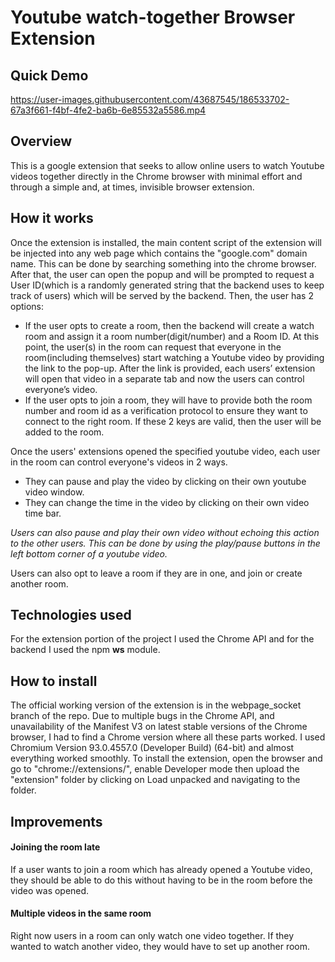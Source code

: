 # Youtube watch-together Browser Extension


## Quick Demo
https://user-images.githubusercontent.com/43687545/186533702-67a3f661-f4bf-4fe2-ba6b-6e85532a5586.mp4

## Overview
This is a google extension that seeks to allow online users to watch Youtube videos together directly in the Chrome browser with minimal effort and through a simple and, at times, invisible browser extension.

## How it works
Once the extension is installed, the main content script of the extension will be injected into any web page which contains the "google.com" domain name. This can be done by searching something into the chrome browser. After that, the user can open the popup and will be prompted to request a User ID(which is a randomly generated string that the backend uses to keep track of users) which will be served by the backend. Then, the user has 2 options:
  - If the user opts to create a room, then the backend will create a watch room and assign it a room number(digit/number) and a Room ID. At this point,       the user(s) in the room can request that everyone in the room(including themselves) start watching a Youtube video by providing the link to the pop-up.     After the link is provided, each users’ extension will open that video in a separate tab and now the users can control everyone’s video.
  - If the user opts to join a room, they will have to provide both the room number and room id as a verification protocol to ensure they want to connect       to the right room. If these 2 keys are valid, then the user will be added to the room.

Once the users' extensions opened the specified youtube video, each user in the room can control everyone's videos in 2 ways.
  - They can pause and play the video by clicking on their own youtube video window.
  - They can change the time in the video by clicking on their own video time bar.

*Users can also pause and play their own video without echoing this action to the other users. This can be done by using the play/pause buttons in the left bottom corner of a youtube video.*

Users can also opt to leave a room if they are in one, and join or create another room.

## Technologies used
For the extension portion of the project I used the Chrome API and for the backend I used the npm **ws** module. 

## How to install
The official working version of the extension is in the webpage_socket branch of the repo.
Due to multiple bugs in the Chrome API, and unavailability of the Manifest V3 on latest stable versions of the Chrome browser, I had to find a Chrome version where all these parts worked. I used Chromium Version 93.0.4557.0 (Developer Build) (64-bit) and almost everything worked smoothly. To install the extension, open the browser and go to "chrome://extensions/", enable Developer mode then upload the "extension" folder by clicking on Load unpacked and navigating to the folder.

## Improvements
#### Joining the room late
If a user wants to join a room which has already opened a Youtube video, they should be able to do this without having to be in the room before the video was opened.

#### Multiple videos in the same room
Right now users in a room can only watch one video together. If they wanted to watch another video, they would have to set up another room.
